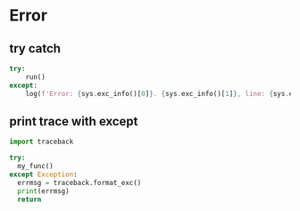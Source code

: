 # Error

## try catch
```python
try:
    run()
except:
    log(f'Error: {sys.exc_info()[0]}. {sys.exc_info()[1]}, line: {sys.exc_info()[2].tb_lineno}')
```

## print trace with except
```python
import traceback

try:
  my_func()
except Exception:
  errmsg = traceback.format_exc()
  print(errmsg)
  return
```
